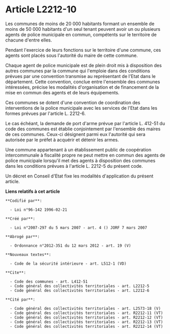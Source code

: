 # Article L2212-10

Les communes de moins de 20 000 habitants formant un ensemble de moins de 50 000 habitants d'un seul tenant peuvent avoir un
ou plusieurs agents de police municipale en commun, compétents sur le territoire de chacune d'entre elles. 

Pendant l'exercice de leurs fonctions sur le territoire d'une commune, ces agents sont placés sous l'autorité du maire de
cette commune. 

Chaque agent de police municipale est de plein droit mis à disposition des autres communes par la commune qui l'emploie dans
des conditions prévues par une convention transmise au représentant de l'Etat dans le département. Cette convention, conclue
entre l'ensemble des communes intéressées, précise les modalités d'organisation et de financement de la mise en commun des
agents et de leurs équipements. 

Ces communes se dotent d'une convention de coordination des interventions de la police municipale avec les services de l'Etat
dans les formes prévues par l'article L. 2212-6. 

Le cas échéant, la demande de port d'arme prévue par l'article L. 412-51 du code des communes est établie conjointement par
l'ensemble des maires de ces communes. Ceux-ci désignent parmi eux l'autorité qui sera autorisée par le préfet à acquérir et
détenir les armes. 

Une commune appartenant à un établissement public de coopération intercommunale à fiscalité propre ne peut mettre en commun
des agents de police municipale lorsqu'il met des agents à disposition des communes dans les conditions prévues à l'article
L. 2212-5 du présent code. 

Un décret en Conseil d'Etat fixe les modalités d'application du présent article.

**Liens relatifs à cet article**

	**Codifié par**:

	  - Loi n°96-142 1996-02-21

	**Créé par**:

	  - Loi n°2007-297 du 5 mars 2007 - art. 4 () JORF 7 mars 2007

	**Abrogé par**:

	  - Ordonnance n°2012-351 du 12 mars 2012 - art. 19 (V)

	**Nouveaux textes**:

	  - Code de la sécurité intérieure - art. L512-1 (VD)

	**Cite**:

	  - Code des communes - art. L412-51
	  - Code général des collectivités territoriales - art. L2212-5
	  - Code général des collectivités territoriales - art. L2212-6

	**Cité par**:

	  - Code général des collectivités territoriales - art. L2573-18 (V)
	  - Code général des collectivités territoriales - art. R2212-11 (VT)
	  - Code général des collectivités territoriales - art. R2212-12 (VT)
	  - Code général des collectivités territoriales - art. R2212-13 (VT)
	  - Code général des collectivités territoriales - art. R2212-14 (VT)
